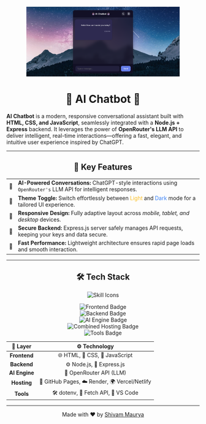 <p align="center">
  <img src="https://raw.githubusercontent.com/ShivamMaurya2002/AI-Chatbot/main/assets/Chatbot.png" width="400" alt="Chatbot Screenshot" />
</p>

<h1 align="center">🤖 AI Chatbot 🤖</h1>

<b>AI Chatbot</b> is a modern, responsive conversational assistant built with <strong>HTML, CSS, and JavaScript</strong>, seamlessly integrated with a <strong>Node.js + Express</strong> backend. It leverages the power of <strong>OpenRouter's LLM API</strong> to deliver intelligent, real-time interactions—offering a fast, elegant, and intuitive user experience inspired by ChatGPT.

---

<h2 align="center">🌟 Key Features</h2>

<table align="center">
  <tr>
    <td>🧠</td>
    <td><strong>AI-Powered Conversations:</strong> ChatGPT-style interactions using <code>OpenRouter's</code> LLM API for intelligent responses.</td>
  </tr>
  <tr>
    <td>🌙</td>
    <td><strong>Theme Toggle:</strong> Switch effortlessly between <span style="color:#FBBF24;">Light</span> and <span style="color:#3B82F6;">Dark</span> mode for a tailored UI experience.</td>
  </tr>
  <tr>
    <td>📱</td>
    <td><strong>Responsive Design:</strong> Fully adaptive layout across <em>mobile, tablet, and desktop</em> devices.</td>
  </tr>
  <tr>
    <td>🔐</td>
    <td><strong>Secure Backend:</strong> Express.js server safely manages API requests, keeping your keys and data secure.</td>
  </tr>
  <tr>
    <td>🚀</td>
    <td><strong>Fast Performance:</strong> Lightweight architecture ensures rapid page loads and smooth interaction.</td>
  </tr>
</table>

---

<h2 align="center">🛠️ Tech Stack</h2>

<p align="center">
 <img src="https://skillicons.dev/icons?i=html,css,js,nodejs,express,vscode&theme=light" alt="Skill Icons" />
</p>

<p align="center">
  <!-- Frontend Badge -->
  <img src="https://img.shields.io/badge/Frontend-HTML%20%7C%20CSS%20%7C%20JavaScript-007ACC?style=for-the-badge&logo=javascript&logoColor=white" alt="Frontend Badge" /></br>
  <!-- Backend Badge -->
  <img src="https://img.shields.io/badge/Backend-Node.js%20%7C%20Express-339933?style=for-the-badge&logo=node.js&logoColor=white" alt="Backend Badge" /></br>
  <!-- AI Engine Badge -->
  <img src="https://img.shields.io/badge/AI%20Engine-OpenRouter.ai-5e2ca5?style=for-the-badge&logo=openai&logoColor=white" alt="AI Engine Badge" /></br>
  <!-- Hosting Platforms -->
  <img src="https://img.shields.io/badge/Hosting-Render%20%7C%20Netlify%20%7C%20GitHub%20Pages-6e5494?style=for-the-badge&logo=cloudflare&logoColor=white" alt="Combined Hosting Badge" /></br>
  <!-- Tools Badge -->
  <img src="https://img.shields.io/badge/Tools-dotenv%20%7C%20Fetch%20API%20%7C%20VS%20Code-0078D7?style=for-the-badge&logo=visualstudiocode&logoColor=white" alt="Tools Badge" />
</p>


<table align="center" border="0">
  <thead>
    <tr>
      <th align="center">🔹 Layer</th>
      <th align="center">⚙️ Technology</th>
    </tr>
  </thead>
  <tbody align="center">
    <tr>
      <td><strong>Frontend</strong></td>
      <td>🌐 HTML, 🎨 CSS, 🧠 JavaScript</td>
    </tr>
    <tr>
      <td><strong>Backend</strong></td>
      <td>⚙️ Node.js, 🚀 Express.js</td>
    </tr>
    <tr>
      <td><strong>AI Engine</strong></td>
      <td>🤖 OpenRouter API (LLM)</td>
    </tr>
    <tr>
      <td><strong>Hosting</strong></td>
      <td>📡 GitHub Pages, ☁️ Render, 🌍 Vercel/Netlify</td>
    </tr>
    <tr>
      <td><strong>Tools</strong></td>
      <td>🛠️ dotenv, 🔄 Fetch API, 🧰 VS Code</td>
    </tr>
  </tbody>
</table>

---

<p align="center">Made with ❤️ by <a href="https://github.com/ShivamMaurya2002">Shivam Maurya</a></p>
